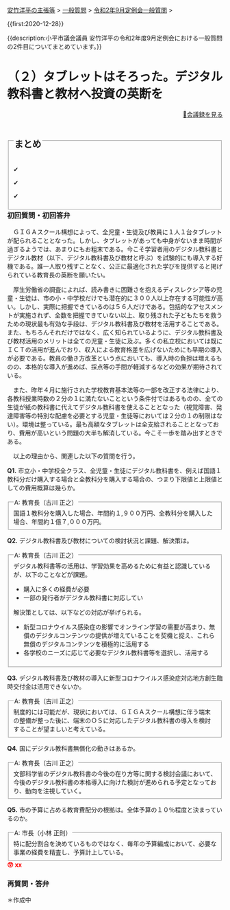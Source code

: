 <p class="breadcrumbs"><a href="../../../index.md">安竹洋平の主張等</a> > <a href="../../index.md">一般質問</a> > <a href="./index.md">令和2年9月定例会一般質問</a> > 

{{first:2020-12-28}}

{{description:小平市議会議員 安竹洋平の令和2年度9月定例会における一般質問の2件目についてまとめています。}}

<style type="text/css">
h4 {
  text-decoration: underline;
}
</style>

# （２）タブレットはそろった。デジタル教科書と教材へ投資の英断を

<p style="text-align:right"><a href="xx">📄会議録を見る</a></p>

<fieldset class="point">
  <legend>
    <h2 class="point"> まとめ </h2>
  </legend>
  <p class="point">✔ </p>
  <p class="point">✔ </p>
  <p class="point">✔ </p>
</fieldset>

<h3 style="margin-top:0"> 初回質問・初回答弁</h3>

<div class="letter">

　ＧＩＧＡスクール構想によって、全児童・生徒及び教員に１人１台タブレットが配られることとなった。しかし、タブレットがあっても中身がないまま時間が過ぎるようでは、あまりにもお粗末である。今こそ学習者用のデジタル教科書とデジタル教材（以下、デジタル教科書及び教材と呼ぶ）を試験的にも導入する好機である。誰一人取り残すことなく、公正に最適化された学びを提供すると掲げられている教育長の英断を願いたい。

　厚生労働省の調査によれば、読み書きに困難さを抱えるディスレクシア等の児童・生徒は、市の小・中学校だけでも潜在的に３００人以上存在する可能性が高い。しかし、実際に把握できているのは５６人だけである。包括的なアセスメントが実施されず、全数を把握できていない以上、取り残された子どもたちを救うための現状最も有効な手段は、デジタル教科書及び教材を活用することである。また、もちろんそれだけではなく、広く知られているように、デジタル教科書及び教材活用のメリットは全ての児童・生徒に及ぶ。多くの私立校においては既にＩＣＴの活用が進んでおり、収入による教育格差を広げないためにも早期の導入が必要である。教員の働き方改革という点においても、導入時の負担は増えるものの、本格的な導入が進めば、採点等の手間が軽減するなどの効果が期待されている。

　また、昨年４月に施行された学校教育基本法等の一部を改正する法律により、各教科授業時数の２分の１に満たないことという条件付ではあるものの、全ての生徒が紙の教科書に代えてデジタル教科書を使えることとなった（視覚障害、発達障害等の特別な配慮を必要とする児童・生徒等においては２分の１の制限はない）。環境は整っている。最も高額なタブレットは全支給されることとなっており、費用が高いという問題の大半も解消している。今こそ一歩を踏み出すときである。

　以上の理由から、関連した以下の質問を行う。

**Q1.** 市立小・中学校全クラス、全児童・生徒にデジタル教科書を、例えば国語１教科分だけ購入する場合と全教科分を購入する場合の、つまり下限値と上限値としての費用概算は幾らか。

<fieldset class="touben">
<legend>A: 教育長（古川 正之）</legend>
国語１教科分を購入した場合、年間約１,９００万円、全教科分を購入した場合、年間約１億７,０００万円。
</fieldset>

**Q2.** デジタル教科書及び教材についての検討状況と課題、解決策は。

<fieldset class="touben">
<legend>A: 教育長（古川 正之）</legend>
デジタル教科書等の活用は、学習効果を高めるために有益と認識しているが、以下のことなどが課題。

- 購入に多くの経費が必要
- 一部の発行者がデジタル教科書に対応してい

解決策としては、以下などの対応が挙げられる。

- 新型コロナウイルス感染症の影響でオンライン学習の需要が高まり、無償のデジタルコンテンツの提供が増えていることを契機と捉え、これら無償のデジタルコンテンツを積極的に活用する
- 各学校のニーズに応じて必要なデジタル教科書等を選択し、活用する

</fieldset>

**Q3.** デジタル教科書及び教材の導入に新型コロナウイルス感染症対応地方創生臨時交付金は活用できないか。

<fieldset class="touben">
<legend>A: 教育長（古川 正之）</legend>
制度的には可能だが、現状においては、ＧＩＧＡスクール構想に伴う端末の整備が整った後に、端末のＯＳに対応したデジタル教科書の導入を検討することが望ましいと考えている。
</fieldset>

**Q4.** 国にデジタル教科書無償化の動きはあるか。

<fieldset class="touben">
<legend>A: 教育長（古川 正之）</legend>
文部科学省のデジタル教科書の今後の在り方等に関する検討会議において、今後のデジタル教科書の本格導入に向けた検討が進められる予定となっており、動向を注視していく。
</fieldset>

**Q5.** 市の予算に占める教育費配分の根拠は。全体予算の１０％程度と決まっているのか。

<fieldset class="touben">
<legend>A: 市長（小林 正則）</legend>
特に配分割合を決めているものではなく、毎年の予算編成において、必要な事業の経費を精査し、予算計上している。
</fieldset>




<div class="tips">
<strong style="color:red">😲 xx</strong>

</div>

</div>

### 再質問・答弁

＊作成中